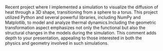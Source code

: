Recent project where I implemented a simulation to visualize the diffusion of heat through a 3D shape, transitioning from a sphere to a torus. This project utilized Python and several powerful libraries, including NumPy and Matplotlib, to model and analyze thermal dynamics.Including the geometric transformation aspect emphasizes not only the functional but also the structural changes in the models during the simulation. This comment adds depth to your presentation, appealing to those interested in both the physics and geometry involved in such simulations.
